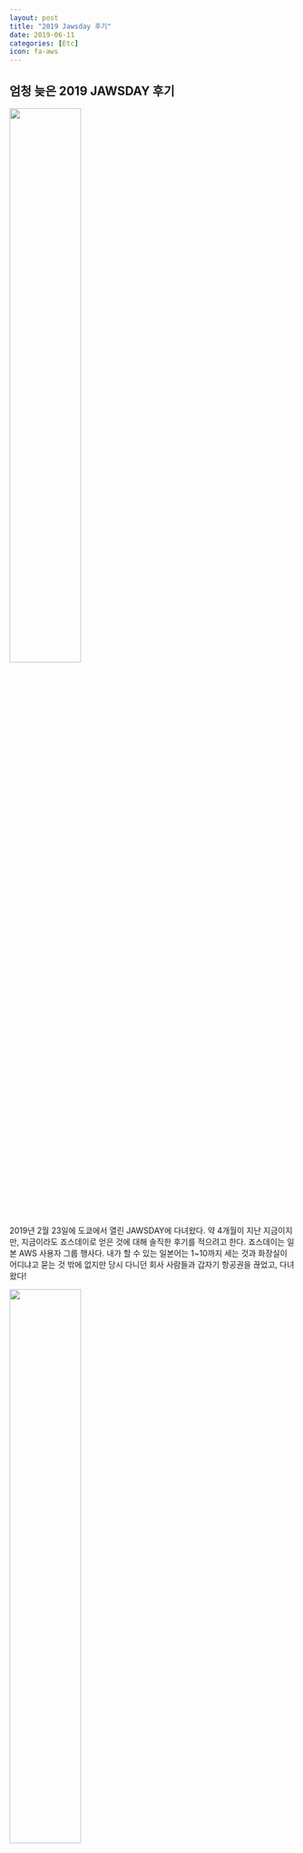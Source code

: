 ```yaml
---
layout: post
title: "2019 Jawsday 후기"
date: 2019-06-11
categories: [Etc]
icon: fa-aws
---
```


## 엄청 늦은 2019 JAWSDAY 후기

<img src="{{ site.img_path }}/jawsday_1.jpg" width="50%">

2019년 2월 23일에 도쿄에서 열린 JAWSDAY에 다녀왔다. 약 4개월이 지난 지금이지만, 지금이라도 죠스데이로 얻은 것에 대해 솔직한 후기를 적으려고 한다. 죠스데이는 일본 AWS 사용자 그룹 행사다. 내가 할 수 있는 일본어는 1~10까지 세는 것과 화장실이 어디냐고 묻는 것 밖에 없지만 당시 다니던 회사 사람들과 갑자기 항공권을 끊었고, 다녀왔다! 

<img src="{{ site.img_path }}/jawsday_2.jpg" width="50%">

엄청나게 많은 세션들이 열렸지만 모두 일본어로 된 ppt와 발표들이었고 당연히 아무 말도 알아들을 수 없었다 ^-^;; ppt에 일본어 대신 코드가 나올때 뭐라도 배워가려고 엄청나게 집중해서 봤던 기억이 난다. 하지만 지금 떠올렸을 때 내가 죠스데이에서 배운 것은 딱 2가지인 것 같다.

### 그냥 하기

죠스데이가 끝나고 같이 간 AWSKRUG 분들과 AUSG, 일본 AWS 사용자 그룹 일부 분들과 저녁 식사를 함께 했다. 내 옆자리에 앉으신 한 일본인 분이 영어를 할 줄 아셔서 함께 대화를 나누었다. 그 분 말씀으로는, 보통 일본인들은 영어를 잘 못하고 일본어만 하는 경우가 많아서 외국인들과 소통하는데 두려움을 가지고 있다며 우리같은 외국인들이 일본까지 와서 교류하는 모습이 흥미롭다고 하셨다. 그 말을 들었을 때 엄청 머쓱했다. 대화하면서 그 분보다 내 영어 말하기 실력이 훨씬 별로라는 걸 느꼈기 때문이다. 이 때 느낀 것이 일단 도전해보는 것도 좋을 수 있다는 것이다. 스스로 언어의 장벽이 있더라도 교류하려는 자세를 먼저 가지는 것도 괜찮다는 생각이 들었다. 영어 공부의 필요성을 누군가의 말, 충고가 아닌 스스로의 경험이 되어 느낄 수 있었던 순간이기도 했다. 사전 배경을 신경쓰지 않고 가끔은 그냥 하는 것도 배울 점이 생기는 것 같다.

### 열정 많은 외국인 개발자들

또 하나 느낀 것이 열정이 진짜 엄청나다는 느낌을 받았다. 행사장이 조금은 복잡하기도 했고 세션 진행 구역이 완벽하게 구분된 것이 아니여서 다른 세션의 소리가 섞이기도 했다. 그럼에도 세션을 집중해서 들으려고 노력하는 많은 개발자분들을 보면서 대단하다는 생각이 들었다. 세상에 열심히 사는 사람들이 참 많구나를 다시 한 번 느꼈다. 이전까지 외국인 개발자들은 stack overflow 같은 인터넷 세상에서나 볼 수 있었는데, 실제로 대학생 aws 사용자 분들과 함께 점심을 먹으면서 k-pop, 개발 등 이런저런 이야기를 하며 우린 다르지만 비슷하고 비슷하지만 다른 사람들이라는 생각이 들었다. 

### 마지막으로

학교에서 동기들을 보다가 대외활동으로 더 많은 개발자들을 보게 되었고 이젠 해외에 있는 개발자도 보았다. 더 큰 것을 볼수록 '내 밥그릇을 챙길 수 있을까'가 솔직히 가장 처음으로 드는 생각이자 가장 와닿는 생각인 거 같다. 그런 의미에서 새로운 경험은 배움 혹은 자극제가 된다는 생각이 드는데, 죠스데이는 자극제가 되었던 경험이라고 생각한다.
